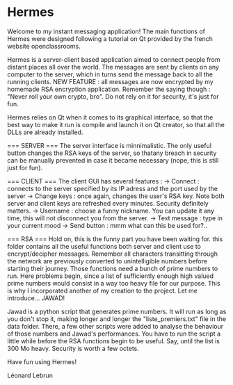 # Hermes
Welcome to my instant messaging application! The main functions of Hermes were designed following a tutorial on Qt provided by the french website openclassrooms. 

Hermes is a server-client based application aimed to connect people from distant places all over the world. The messages are sent by clients on any computer to the server, which in turns send the message back to all the running clients. NEW FEATURE : all messages are now encrypted by my homemade RSA encryption application. Remember the saying though : "Never roll your own crypto, bro". Do not rely on it for security, it's just for fun.


Hermes relies on Qt when it comes to its graphical interface, so that the best way to make it run is compile and launch it on Qt creator, so that
all the DLLs are already installed.



=== SERVER ===
The server interface is minnimalistic. The only useful button changes the RSA keys of the server, so thatany breach in security can be manually prevented in case it became necessary (nope, this is still just for fun). 

=== CLIENT ===
The client GUI has several features :
-> Connect : connects to the server specified by its IP adress and the port used by the server
-> Change keys : once again, changes the user's RSA key. Note both server and client keys are refreshed every minutes. Security definitely matters.
-> Username : choose a funny nickname. You can update it any time, this will not disconnect you from the server.
-> Text message : type in your current mood
-> Send button : mmm what can this be used for?..

=== RSA ===
Hold on, this is the funny part you have been waiting for. this folder contains all the useful functions both server and client use to encrypt/decipher messages. Remember all characters transitting through the network are previously converted to unintelligible numbers before starting their journey.
Those functions need a bunch of prime numbers to run. Here problems begin, since a list of sufficiently enough high valued prime numbers would consist in a way too heavy file for our purpose. This is why I incorporated another of my creation to the project. Let me introduce... JAWAD!

Jawad is a python script that generates prime numbers. It will run as long as you don't stop it, making longer and longer the "liste_premiers.txt" file in the data folder. There, a few other scripts were added to analyse the behaviour of those numbers and Jawad's performances. You have to run the script a little while before the RSA functions begin to be useful. Say, until the list is 300 Mo heavy. Security is worth a few octets.


Have fun using Hermes!

Léonard Lebrun

